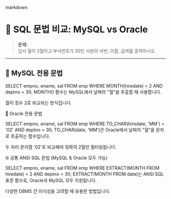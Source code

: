 markdown

# 📘 SQL 문법 비교: MySQL vs Oracle

> **문제:**  
> 입사 월이 2월이고 부서번호가 30인 사원의 사번, 이름, 급여를 출력하시오.

---

## 🐬 MySQL 전용 문법

SELECT empno, ename, sal
FROM emp
WHERE MONTH(hiredate) = 2
  AND deptno = 30;
MONTH() 함수는 MySQL에서 날짜의 "월"을 추출할 때 사용합니다.

월이 정수 2로 비교되는 방식입니다.

🍊 Oracle 전용 문법

SELECT empno, ename, sal
FROM emp
WHERE TO_CHAR(hiredate, 'MM') = '02'
  AND deptno = 30;
TO_CHAR(date, 'MM')은 Oracle에서 날짜의 "월"을 문자로 추출하는 함수입니다.

두 자리 문자열 '02'로 비교해야 정확히 2월만 필터링됩니다.

🌐 공통 ANSI SQL 문법 (MySQL & Oracle 모두 가능)

SELECT empno, ename, sal
FROM emp
WHERE EXTRACT(MONTH FROM hiredate) = 2
  AND deptno = 30;
EXTRACT(MONTH FROM date)는 ANSI SQL 표준 함수로, Oracle과 MySQL 모두 지원됩니다.

다양한 DBMS 간 이식성을 고려할 때 유용한 방법입니다.
